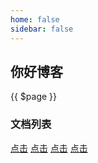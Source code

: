```yaml
---
home: false
sidebar: false
---
```

## 你好博客
{{ $page }}

### 文档列表
[点击](./vue/vuex)
[点击](./vue/vuex)
[点击](./vue/vuex)
[点击](./vue/vuex)
